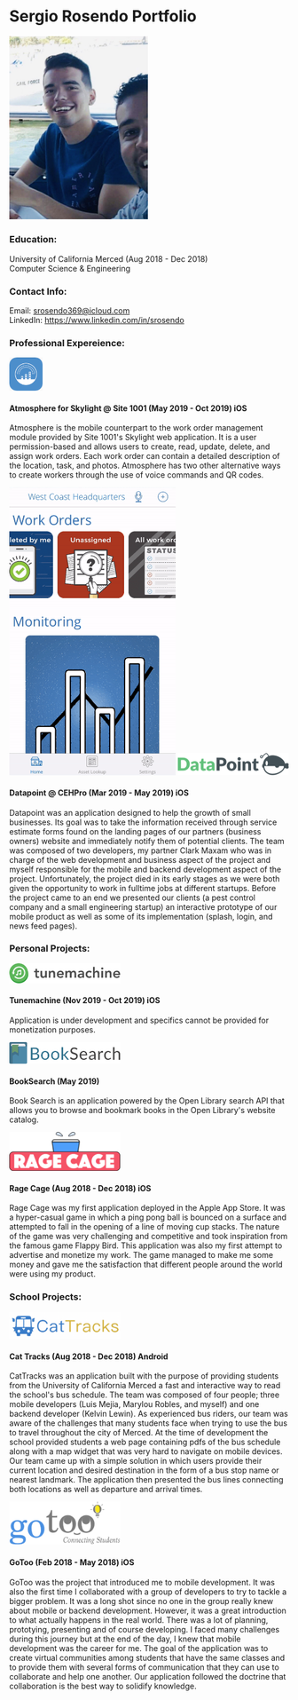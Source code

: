 # Sergio Rosendo Portfolio

<img src="/Assets/Dev.JPG" width="250">


### Education:
University of California Merced (Aug 2018 - Dec 2018)</br>
Computer Science & Engineering</br>


### Contact Info:
Email: srosendo369@icloud.com</br>
LinkedIn: https://www.linkedin.com/in/srosendo</br>


### Professional Expereience:
<img src="/Assets/Atmosphere.png" width="60"> 

#### Atmosphere for Skylight @ Site 1001 (May 2019 - Oct 2019) iOS
Atmosphere is the mobile counterpart to the work order management module provided by Site 1001's  Skylight web application. 
It is a user permission-based and allows users to create, read, update, delete, and assign work orders.
Each work order can contain a detailed description of the location, task, and photos.
Atmosphere has two other alternative ways to create workers through the use of voice commands and QR codes.

<img src= "/Gifs/Atmosphere/Atmosphere1.gif" width="300">

 <img src="/Assets/DataPoint.png" width="200"> 
 
#### Datapoint @ CEHPro (Mar 2019 - May 2019) iOS
Datapoint was an application designed to help the growth of small businesses.
Its goal was to take the information received through service estimate forms found on the landing pages of our partners (business owners) website and immediately notify them of potential clients.
The team was composed of two developers, my partner Clark Maxam who was in charge of the web development and business aspect of the project and myself responsible for the mobile and backend development aspect of the project.  Unfortunately, the project died in its early stages as we were both given the opportunity to work in fulltime jobs at different startups. Before the project came to an end we presented our clients (a pest control company and a small engineering startup) an interactive prototype of our mobile product as well as some of its implementation (splash, login, and news feed pages).


### Personal Projects:

 <img src="/Assets/TuneMachine.png" width="200"> 

#### Tunemachine (Nov 2019 - Oct 2019) iOS
Application is under development and specifics cannot be provided for monetization purposes.

 <img src="/Assets/BookSearch.png" width="200"> 
 
#### BookSearch (May 2019)
Book Search is an application powered by the Open Library search API that allows you to browse and bookmark books in the Open Library's website catalog.

<img src="/Assets/RageCage.png" width="200"> 

#### Rage Cage (Aug 2018 - Dec 2018) iOS
Rage Cage was my first application deployed in the Apple App Store. It was a hyper-casual game in which a ping pong ball is bounced on a surface and attempted to fall in the opening of a line of moving cup stacks.
The nature of the game was very challenging and competitive and took inspiration from the famous game Flappy Bird. 
 This application was also my first attempt to advertise and monetize my work. The game managed to make me some money and gave me the satisfaction that different people around the world were using my product.
 
 ### School Projects:
 
 <img src="/Assets/CatTracks.png" width="200"> 
 
 #### Cat Tracks (Aug 2018 - Dec 2018) Android
CatTracks was an application built with the purpose of providing students from the University of California Merced a fast and interactive way to read the school's bus schedule. The team was composed of four people; three mobile developers (Luis Mejia, Marylou Robles, and myself) and one backend developer (Kelvin Lewin). As experienced bus riders, our team was aware of the challenges that many students face when trying to use the bus to travel throughout the city of Merced. At the time of development the school provided students a web page containing pdfs of the bus schedule along with a map widget that was very hard to navigate on mobile devices. Our team came up with a simple solution in which users provide their current location and desired destination in the form of a bus stop name or nearest landmark. The application then presented the bus lines connecting both locations as well as departure and arrival times.

<img src="/Assets/GoToo.png" width="200"> 

#### GoToo (Feb 2018 - May 2018) iOS
GoToo was the project that introduced me to mobile development. It was also the first time I  collaborated with a group of developers to try to tackle a bigger problem.  It was a long shot since no one in the group really knew about mobile or backend development. However, it was a great introduction to what actually happens in the real world. There was a lot of planning, prototying, presenting and of course developing. I faced many challenges during this journey but at the end of the day, I knew that mobile development was the career for me.
The goal of the application was to create virtual communities among students that have the same classes and to provide them with several forms of communication that they can use to collaborate and help one another. Our application followed the doctrine that collaboration is the best way to solidify knowledge. 





 

